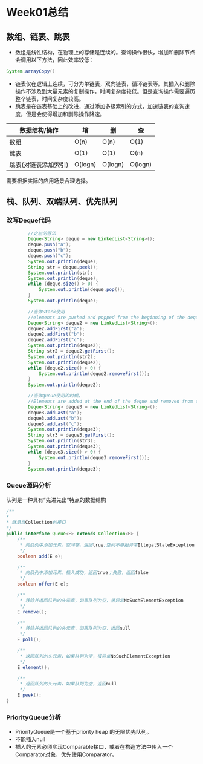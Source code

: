 # Week01总结

## 数组、链表、跳表

- 数组是线性结构，在物理上的存储是连续的。查询操作很快，增加和删除节点会调用以下方法，因此效率较低：

```java
System.arrayCopy()
```

- 链表仅在逻辑上连续，可分为单链表，双向链表，循环链表等。其插入和删除操作不涉及到大量元素的复制操作，时间复杂度较低。但是查询操作需要遍历整个链表，时间复杂度较高。
- 跳表是在链表基础上的改进，通过添加多级索引的方式，加速链表的查询速度，但是会使得增加和删除操作降速。

| 数据结构/操作        | 增      | 删      | 查      |
| -------------------- | ------- | ------- | ------- |
| 数组                 | O(n)    | O(n)    | O(1)    |
| 链表                 | O(1)    | O(1)    | O(n)    |
| 跳表(对链表添加索引) | O(logn) | O(logn) | O(logn) |

需要根据实际的应用场景合理选择。

## 栈、队列、双端队列、优先队列

### 改写Deque代码

```Java
		//之前的写法
        Deque<String> deque = new LinkedList<String>();
        deque.push("a");
        deque.push("b");
        deque.push("c");
        System.out.println(deque);
        String str = deque.peek();
        System.out.println(str);
        System.out.println(deque);
        while (deque.size() > 0) {
            System.out.println(deque.pop());
        }
        System.out.println(deque);

        //当做Stack使用
        //elements are pushed and popped from the beginning of the deque
        Deque<String> deque2 = new LinkedList<String>();
        deque2.addFirst("a");
        deque2.addFirst("b");
        deque2.addFirst("c");
        System.out.println(deque2);
        String str2 = deque2.getFirst();
        System.out.println(str2);
        System.out.println(deque2);
        while (deque2.size() > 0) {
            System.out.println(deque2.removeFirst());
        }
        System.out.println(deque2);

        //当做queue使用的时候，
        //Elements are added at the end of the deque and removed from the beginning.
        Deque<String> deque3 = new LinkedList<String>();
        deque3.addLast("a");
        deque3.addLast("b");
        deque3.addLast("c");
        System.out.println(deque3);
        String str3 = deque3.getFirst();
        System.out.println(str3);
        System.out.println(deque3);
        while (deque3.size() > 0) {
            System.out.println(deque3.removeFirst());
        }
        System.out.println(deque3);
```



### Queue源码分析

队列是一种具有“先进先出”特点的数据结构

```java
/**
*
* 继承自Collection的接口
*/
public interface Queue<E> extends Collection<E> {
    /**
     * 向队列中添加元素。空间够，返回true;空间不够报异常IllegalStateException
     */
    boolean add(E e);

    /**
     * 向队列中添加元素。插入成功，返回true；失败，返回false
     */
    boolean offer(E e);

    /**
     * 移除并返回队列的头元素，如果队列为空，报异常NoSuchElementException
     */
    E remove();

    /**
     * 移除并返回队列的头元素，如果队列为空，返回null
     */
    E poll();

    /**
     * 返回队列的头元素，如果队列为空，报异常NoSuchElementException
     */
    E element();

    /**
     * 返回队列的头元素，如果队列为空，返回null
     */
    E peek();
}
```

### PriorityQueue分析

- PriorityQueue是一个基于priority heap 的无限优先队列。
- 不能插入null
- 插入的元素必须实现Comparable接口，或者在构造方法中传入一个Comparator对象，优先使用Comparator。